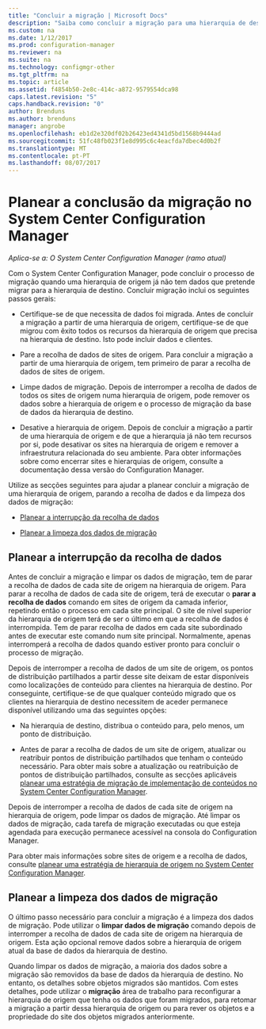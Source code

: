 ```yaml
---
title: "Concluir a migração | Microsoft Docs"
description: "Saiba como concluir a migração para uma hierarquia de destino do System Center Configuration Manager depois de uma hierarquia de origem já não tem dados."
ms.custom: na
ms.date: 1/12/2017
ms.prod: configuration-manager
ms.reviewer: na
ms.suite: na
ms.technology: configmgr-other
ms.tgt_pltfrm: na
ms.topic: article
ms.assetid: f4854b50-2e8c-414c-a872-9579554dca98
caps.latest.revision: "5"
caps.handback.revision: "0"
author: Brenduns
ms.author: brenduns
manager: angrobe
ms.openlocfilehash: eb1d2e320df02b26423ed4341d5bd1568b9444ad
ms.sourcegitcommit: 51fc48fb023f1e8d995c6c4eacfda7dbec4d0b2f
ms.translationtype: MT
ms.contentlocale: pt-PT
ms.lasthandoff: 08/07/2017
---
```

# <a name="plan-to-complete-migration-in-system-center-configuration-manager"></a>Planear a conclusão da migração no System Center Configuration Manager

*Aplica-se a: O System Center Configuration Manager (ramo atual)*

Com o System Center Configuration Manager, pode concluir o processo de migração quando uma hierarquia de origem já não tem dados que pretende migrar para a hierarquia de destino. Concluir migração inclui os seguintes passos gerais:  

-   Certifique-se de que necessita de dados foi migrada. Antes de concluir a migração a partir de uma hierarquia de origem, certifique-se de que migrou com êxito todos os recursos da hierarquia de origem que precisa na hierarquia de destino. Isto pode incluir dados e clientes.  

-   Pare a recolha de dados de sites de origem. Para concluir a migração a partir de uma hierarquia de origem, tem primeiro de parar a recolha de dados de sites de origem.  

-   Limpe dados de migração. Depois de interromper a recolha de dados de todos os sites de origem numa hierarquia de origem, pode remover os dados sobre a hierarquia de origem e o processo de migração da base de dados da hierarquia de destino.  

-   Desative a hierarquia de origem. Depois de concluir a migração a partir de uma hierarquia de origem e de que a hierarquia já não tem recursos por si, pode desativar os sites na hierarquia de origem e remover a infraestrutura relacionada do seu ambiente. Para obter informações sobre como encerrar sites e hierarquias de origem, consulte a documentação dessa versão do Configuration Manager.  

Utilize as secções seguintes para ajudar a planear concluir a migração de uma hierarquia de origem, parando a recolha de dados e da limpeza dos dados de migração:  

-   [Planear a interrupção da recolha de dados](#Plan_to_Stop_Data_Gath)  

-   [Planear a limpeza dos dados de migração](#Plan_to_clean_up)  

##  <a name="Plan_to_Stop_Data_Gath"></a>Planear a interrupção da recolha de dados  
 Antes de concluir a migração e limpar os dados de migração, tem de parar a recolha de dados de cada site de origem na hierarquia de origem. Para parar a recolha de dados de cada site de origem, terá de executar o **parar a recolha de dados** comando em sites de origem da camada inferior, repetindo então o processo em cada site principal. O site de nível superior da hierarquia de origem terá de ser o último em que a recolha de dados é interrompida. Tem de parar recolha de dados em cada site subordinado antes de executar este comando num site principal. Normalmente, apenas interromperá a recolha de dados quando estiver pronto para concluir o processo de migração.  

 Depois de interromper a recolha de dados de um site de origem, os pontos de distribuição partilhados a partir desse site deixam de estar disponíveis como localizações de conteúdo para clientes na hierarquia de destino. Por conseguinte, certifique-se de que qualquer conteúdo migrado que os clientes na hierarquia de destino necessitem de aceder permanece disponível utilizando uma das seguintes opções:  

-   Na hierarquia de destino, distribua o conteúdo para, pelo menos, um ponto de distribuição.  

-   Antes de parar a recolha de dados de um site de origem, atualizar ou reatribuir pontos de distribuição partilhados que tenham o conteúdo necessário. Para obter mais sobre a atualização ou reatribuição de pontos de distribuição partilhados, consulte as secções aplicáveis [planear uma estratégia de migração de implementação de conteúdos no System Center Configuration Manager](../../core/migration/planning-a-content-deployment-migration-strategy.md).  

Depois de interromper a recolha de dados de cada site de origem na hierarquia de origem, pode limpar os dados de migração. Até limpar os dados de migração, cada tarefa de migração executadas ou que esteja agendada para execução permanece acessível na consola do Configuration Manager.  

Para obter mais informações sobre sites de origem e a recolha de dados, consulte [planear uma estratégia de hierarquia de origem no System Center Configuration Manager](../../core/migration/planning-a-source-hierarchy-strategy.md).  

##  <a name="Plan_to_clean_up"></a>Planear a limpeza dos dados de migração  
 O último passo necessário para concluir a migração é a limpeza dos dados de migração. Pode utilizar o **limpar dados de migração** comando depois de interromper a recolha de dados de cada site de origem na hierarquia de origem. Esta ação opcional remove dados sobre a hierarquia de origem atual da base de dados da hierarquia de destino.  

 Quando limpar os dados de migração, a maioria dos dados sobre a migração são removidos da base de dados da hierarquia de destino. No entanto, os detalhes sobre objetos migrados são mantidos. Com estes detalhes, pode utilizar o **migração** área de trabalho para reconfigurar a hierarquia de origem que tenha os dados que foram migrados, para retomar a migração a partir dessa hierarquia de origem ou para rever os objetos e a propriedade do site dos objetos migrados anteriormente.  
